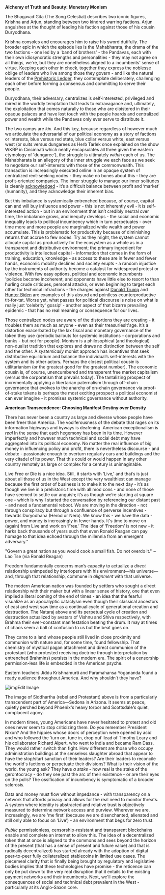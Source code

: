 **Alchemy of Truth and Beauty: Monetary Monism**

The Bhagavad Gita (The Song Celestial) describes two iconic figures, Krishna and Arjun, standing between two kindred warring factions. Arjun anguishes at the thought of leading his faction against those of his cousin Duryodhana. 

Krishna consoles and encourages him to raise his sword dutifully. The broader epic in which the episode lies is the Mahabharata, the drama of the two factions - one led by a 'band of brothers' - the Pandavas, each with their own idiosyncratic strengths and personalities - they may not agree on all things, we're, but they are nonetheless aligned to a incumbents'  sense of virtue. Keeping each other in check, together they express the noblesse oblige of leaders who live among those they govern - and like the natural leaders of the [Prehistoric Ledger](https://transition-insight.com/f/the-promise-of-blockchain-and-ai-the-prehistoric-ledger), they contemplate deliberately, challenging each other before forming a consensus and committing to serve their people. 

Duryodhana, their adversary, centralizes is self-interested, privileged and mired in the worldly temptation that leads to extravagance and, ultimately, the exploitation that comes naturally to those who are cloistered in their opaque palaces and have lost touch with the people hoards and centralized power and wealth while the Pandavas only ever serve to distribute it. 

The two camps are *kin.* And this key, because regardless of however much we articulate the adversarial of our political economy as a story of factions or interests, blue versus red state, blue collar versus white, east versus west (or suits versus dungarees as Herb Tarlek once explained on the show WKRP in Cincinnati which neatly encapsulates all three given the eastern etymology of 'dungaree'), the struggle is ultimately *within* each of us. The Mahabharata is an allegory of the inner struggle we each face as we seek to negotiate our self-interests with those of the commonwealth. This transaction is increasingly executed online in an opaque system of centralized rent-seeking nodes - they make no bones about this - they are profit-oriented companies. The inner struggle to manage our inner solitudes is cleanly [acknowledged](https://www.wsj.com/video/series/in-depth-features/sam-altmans-openai-dilemma-profit-vs-benefit-of-humanity/90EA5721-9538-4E34-B422-CBADBE5109B5?mod=Searchresults_pos2&page=1) - it’s a difficult balance between profit and ‘market’ (humanity), and they acknowledge their inherent bias.

But this imbalance is systemically entrenched because, of course, capital can and will buy influence and power - this is not inherently evil - it is self-interested action - but in an environment that isn’t credibly neutral over time, the imbalance grows, and inequity develops - the social and economic inequality leads to political incumbency which in turn perpetuates - over time more and more people are marginalized while wealth and power accumulate. This is problematic for productivity because of diminishing returns that accrue to few nodes. Try as they might, the system cannot allocate capital as productively for the ecosystem as a whole as in a transparent and distributive environment; the primary ingredient for productivity is intellectual capital - information that comes in the form of training, education, knowledge - as access to these are in fewer and fewer hands, economic mobility declines and society erupts - a random injustice by the instruments of authority become a catalyst for widespread protest or violence. With few easy options, political and economic incumbents 'policies become incoherent, and opponents have little else to resort to than hurling crude critiques, personal attacks, or even beginning to target each other for technical infractions - the charges against [Donald Trump](https://www.wsj.com/us-news/law/donald-trump-convicted-87a4e465?mod=Searchresults_pos5&page=1) and [Hunter Biden](https://www.wsj.com/us-news/hunter-biden-gun-trial-guilty-4dd4263f?mod=Searchresults_pos1&page=1) are examples of this absurd and pointless counterproductive tit-for-tat. Worse yet, what passes for political discourse is noise on what is really just ‘celebrity' gossip’ - another aspect of that bizarre prevailing epidemic - that has no real meaning or consequence for our lives. 

Those centralized nodes are aware of the distortions they are creating - it troubles them as much as anyone - even as their treasuriesIt'sge. It’s a distortion exacerbated by the lax fiscal and monetary governance of the token they use (periodic bailouts for systemic institutions - corporations and banks - but not for people). Monism is a philosophical (and theological) non-dualist tradition that explores and draws no distinction between the self and the other. A *systemically* monist approach has incentives that seek distributive equilibrium and balance the individual’s self-interests with the system and its other actors. Perhaps the closest political cousin is utilitarianism (or the greatest good for the greatest number). The economic cousin is, of course, unencumbered and transparent free market capitalism (versus the corporatism that prevails today). The tantalizing prospect of incrementally applying a libertarian paternalism through off-chain governance that evolves to the anarchy of on-chain governance via proof-of-stake tokens is perhaps the most exciting prospect a political economist can ever imagine - it promises systemic governance without authority.

**American** **Transcendence: Choosing Manifest Destiny over Density**

There has never been a country as large and diverse whose people have been freer than America. The vociferousness of the debate that rages on its information highways and byways is deafening. American exceptionalism is *real* In the sense that each hegemony has been in its time. However imperfectly and however much technical and social debt may have aggregated into its political economy. No matter the real influence of big money in influencing policy and profit, there is nevertheless discourse - and debate - passionate enough to overturn regularly cars and buildings and the very citadel of its power. That this could or would happen in any other country remotely as large or complex for a century is unimaginable. 

Live Free or Die is a nice idea. Still, it starts with ‘Live,' and that’s is just about all those of us in the West except the very wealthiest can manage because the first order of business is to make it to the next day - it’s as though we live in a prehistoric time with all mod cons - and none of those have seemed to settle our anguish; it’s as though we’re starting at square one - which is why I started the conversation by referencing our distant past - and need a fundamental reboot. We are moving in the direction - not through conspiracy but through a confluence of perverse incentives - towards Duryodhana (Herod or Nero). We know this - we have the data - power, and money is increasingly in fewer hands. It's time to move on (again) from Live and work on ‘Free.’ The idea of ‘Freedom’ is not new - it harks back thousands of years such that even Ronald Reagan can pay homage to that idea echoed through the millennia from an emergent adversary."

"Govern a great nation as you would cook a small fish. Do not overdo it." ~ Lao Tse (via Ronald Reagan)

Freedom fundamentally concerns man’s capacity to actualize a *direct* relationship unimpeded by interlopers with his environment—his universe—and, through that relationship, commune in *alignment* with that universe.

The modern American nation was founded by settlers who sought a direct relationship with their maker but with a linear sense of history, one that even implied a literal coming of the end of times - an idea that the fearful visualize as an apocalyptic cataclysm even though their classical ancestors of east and west saw time as a continual cycle of generational creation and destruction. The Nataraj above and its perpetual cycle of creation and destruction actualized by avatars of Vishnu and Shiva respectively, with Brahma their ever-constant manifestation beating the drum. It may at times of chaos seem a ball of confusion to us but the beat goes on.

They came to a land whose people still lived in close proximity and communion with nature and, for some time, found fellowship. That chemistry of mystical pagan attachment and direct communion of the protestant (who protested receiving doctrine through interpretation by entrenched Brahmins) persists in the modern era. The spirit of a censorship permission-less life is embedded in the American psyche. 

Eastern teachers Jiddu Krishnamurti and Paramahansa Yogananda found a ready audience throughout  America. And why shouldn’t they have? 

![img](//img1.wsimg.com/isteam/ip/674c7aa6-fcc2-4283-a438-de467701f51c/SedonaSid.jpg/:/cr=t:0%25,l:0%25,w:100%25,h:100%25/rs=w:1280)Edit Image

The image of Siddhartha (rebel and Protestant) above is from a particularly transcendent part of America—Sedona in Arizona. It seems at peace, quietly perched beyond Phoenix's heavy torpor and Scottsdale's quiet, complacent agony.

In modern times, young Americans have never hesitated to protest and old ones never seem to stop criticizing them. Do you remember President Nixon? And the hippies whose doors of perception were opened by acid and who followed the ‘turn on, tune in, drop out’ lead of Timothy Leary and his collaborator Richard Alpert, who went to India and became Ram Dass. They would rather switch than fight. How different are those who occupy administration buildings at the senseless slaughter abroad that appear to have the stop/start sanction of their leaders? Are their leaders to reconcile the world's factions or perpetuate their divisions? What is their vision of the world, the young ask? They have *a stake* - how real is the stake of the gerontocracy - do they see past the arc of their existence - or are their eyes on the polls? The ossification of incumbency is symptomatic of a broader sclerosis.

Data and money must flow without impedance - with transparency on a network that affords privacy and allows for the real need to monitor threats. A system where identity is abstracted and relative trust is objectively measured to determine network access and purview. Wherever we are, increasingly, we are 'me first’ (because we are disenchanted, alienated and still only able to focus on ‘Live’) - an environment that begs for zero trust.

*Public* permissionless, censorship-resistant and transparent blockchains enable and complete an internet to allow this. The idea of a decentralized token that at once is aligned to the commons and sees beyond the horizon of the present (that has a sense of present and future value) and that is radically decentralized) has started already with the adoption of digital peer-to-peer fully collateralized stablecoins in limited use cases. The piecemeal clarity that is finally being brought by regulatory and legislative bodies implies that these technologies have promise - the reticence can only be put down to the very real disruption that it entails to the existing payment networks and their incumbents. Next, we'll explore the consequences of social and technical debt prevalent in the West - particularly at its Anglo-Saxon core.